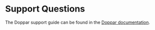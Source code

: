 # Support Questions

The Doppar support guide can be found in the [Doppar documentation](https://doppar.com/docs/contributions#support-questions).